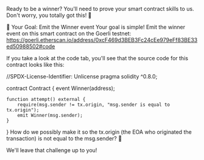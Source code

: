 Ready to be a winner?
You'll need to prove your smart contract skills to us. Don't worry, you totally got this! 💪

🏁 Your Goal: Emit the Winner event
Your goal is simple! Emit the winner event on this smart contract on the Goerli testnet: https://goerli.etherscan.io/address/0xcF469d3BEB3Fc24cEe979eFf83BE33ed50988502#code

If you take a look at the code tab, you'll see that the source code for this contract looks like this:

//SPDX-License-Identifier: Unlicense
pragma solidity ^0.8.0;

contract Contract {
    event Winner(address);

    function attempt() external {
        require(msg.sender != tx.origin, "msg.sender is equal to tx.origin");
        emit Winner(msg.sender);
    }
}
How do we possibly make it so the tx.origin (the EOA who originated the transaction) is not equal to the msg.sender? 🤔

We'll leave that challenge up to you!
